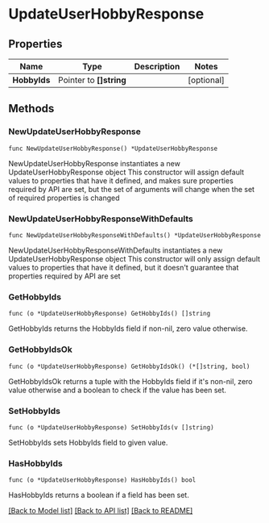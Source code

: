 # UpdateUserHobbyResponse

## Properties

Name | Type | Description | Notes
------------ | ------------- | ------------- | -------------
**HobbyIds** | Pointer to **[]string** |  | [optional] 

## Methods

### NewUpdateUserHobbyResponse

`func NewUpdateUserHobbyResponse() *UpdateUserHobbyResponse`

NewUpdateUserHobbyResponse instantiates a new UpdateUserHobbyResponse object
This constructor will assign default values to properties that have it defined,
and makes sure properties required by API are set, but the set of arguments
will change when the set of required properties is changed

### NewUpdateUserHobbyResponseWithDefaults

`func NewUpdateUserHobbyResponseWithDefaults() *UpdateUserHobbyResponse`

NewUpdateUserHobbyResponseWithDefaults instantiates a new UpdateUserHobbyResponse object
This constructor will only assign default values to properties that have it defined,
but it doesn't guarantee that properties required by API are set

### GetHobbyIds

`func (o *UpdateUserHobbyResponse) GetHobbyIds() []string`

GetHobbyIds returns the HobbyIds field if non-nil, zero value otherwise.

### GetHobbyIdsOk

`func (o *UpdateUserHobbyResponse) GetHobbyIdsOk() (*[]string, bool)`

GetHobbyIdsOk returns a tuple with the HobbyIds field if it's non-nil, zero value otherwise
and a boolean to check if the value has been set.

### SetHobbyIds

`func (o *UpdateUserHobbyResponse) SetHobbyIds(v []string)`

SetHobbyIds sets HobbyIds field to given value.

### HasHobbyIds

`func (o *UpdateUserHobbyResponse) HasHobbyIds() bool`

HasHobbyIds returns a boolean if a field has been set.


[[Back to Model list]](../README.md#documentation-for-models) [[Back to API list]](../README.md#documentation-for-api-endpoints) [[Back to README]](../README.md)


